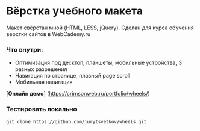 # Вёрстка учебного макета 

Макет свёрстан мной (HTML, LESS, jQuery). 
Сделан для курса обучения верстки сайтов в WebCademy.ru 

### Что внутри:

- Оптимизация под десктоп, планшеты, мобильные устройства, 3 разных разрешения
- Навигация по странице, плавный page scroll
- Мобильная навигация

[**Онлайн демо**] (https://crimsonweb.ru/portfolio/wheels/)

### Тестировать локально

```
git clone https://github.com/jurytsvetkov/wheels.git

```